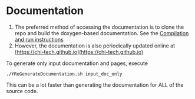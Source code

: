 # Documentation

1. The preferred method of accessing the documentation is to clone the repo and
build the doxygen-based documentation. See the [Compilation and run instructions](./Start_install.md)
2. However, the documentation is also periodically updated online at [https://chi-tech.github.io](https://chi-tech.github.io)

To generate only input documentation and pages, execute
```
./YReGenerateDocumentation.sh input_doc_only
```
 This can be a lot faster than generating the documentation for ALL of the
 source code.